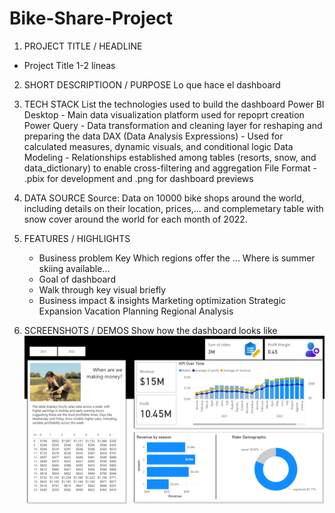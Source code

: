 # Bike-Share-Project
1. PROJECT TITLE / HEADLINE
* Project Title
1-2 líneas

2. SHORT DESCRIPTIOON / PURPOSE
   Lo que hace el dashboard

3. TECH STACK
   List the technologies used to build the dashboard
   Power BI Desktop - Main data visualization platform used for repoprt creation
   Power Query - Data transformation and cleaning layer for reshaping and preparing the data
   DAX (Data Analysis Expressions) - Used for calculated measures, dynamic visuals, and conditional logic
   Data Modeling - Relationships established among tables (resorts, snow, and data_dictionary) to enable cross-filtering and aggregation
   File Format - .pbix for development and .png for dashboard previews

4. DATA SOURCE
   Source:
   Data on 10000 bike shops around the world, including details on their location, prices,... and complemetary table with snow cover around the world for each month of 2022.

5. FEATURES / HIGHLIGHTS
   * Business problem
       Key
       Which regions offer the ...
       Where is summer skiing available...
   * Goal of dashboard
   * Walk through key visual briefly
   * Business impact & insights
       Marketing optimization
       Strategic Expansion
       Vacation Planning
       Regional Analysis

6. SCREENSHOTS / DEMOS
   Show how the dashboard looks like
![Dashboard Preview](https://github.com/Belenmicov/Bike-Share-Project/blob/main/Screenshot%20Dashboard%20Bike%20Share%20Project.png)
   
